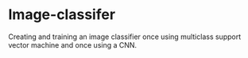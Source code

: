 # Image-classifer
Creating and training an image classifier once using multiclass support vector machine and once using a CNN.
